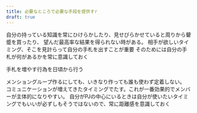 ```yaml
---
title: 必要なところで必要な手段を提供すr
draft: true
---
```


自分の持っている知識を常にひけらかしたり、見せびらかせていると周りから顰蹙を買ったり、
望んだ最高率な結果を得られない時がある。
相手が欲しいタイミング、そこを見計らって自分の手札を出すことが重要
そのためには自分の手札が何があるかを常に意識しておく

手札を増やす行為を日頃から行う

メンショングループ作るにしても、いきなり作っても誰も使わず定着しない。
コミュニケーションが増えてきたタイミングでたす。これが一番効果的でメンバーが主体的になりやすい。
自分がPJの中心にいるときは自分が使いたいタイミングでもいいが必ずしもそうではないので、常に距離感を意識しておく
